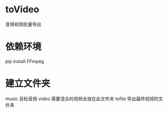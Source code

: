 # toVideo
音频视频批量导出

# 依赖环境
pip install FFmpeg

# 建立文件夹
music 目标音频
video 需要混合的视频全放在此文件夹
tofile 导出最终视频的文件夹


